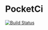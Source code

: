 PocketCi
====================

[![Build Status](https://travis-ci.org/dantleech/pocket-ci.svg?branch=master)](https://travis-ci.org/dantleech/pocket-ci)
